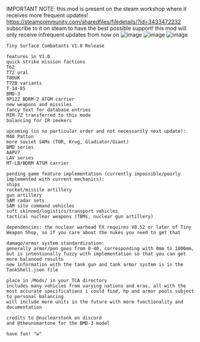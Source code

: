 IMPORTANT NOTE: this mod is present on the steam workshop where it receives more frequent updates!
https://steamcommunity.com/sharedfiles/filedetails/?id=3433472232
subscribe to it on steam to have the best possible support! this mod will only receive infrequent updates from now on
![image](https://github.com/nuclearstonk/Tiny-Surface-Combatants/assets/158362012/ecd0973c-7f2f-4d3f-a16d-3224f03bd886)
![image](https://github.com/user-attachments/assets/f271c729-9df5-4cee-a164-bca04d842dfa)
![image](https://github.com/user-attachments/assets/22bae791-483a-4f3a-8768-ef29a4571e01)
```
Tiny Surface Combatants V1.0 Release

features in V1.0
quick strike mission factions
T62
T72 ural
T80UK
T72B variants
T-34-85
BMD-3
9P122 BDRM-2 ATGM carrier
new weapons and missiles
fancy text for database entries
MIM-72 transferred to this mode
balancing for IR seekers

upcoming (in no particular order and not necessarily next update):
M48 Patton
more soviet SAMs (TOR, Krug, Gladiator/Giant)
BMD series
AAPV7
LAV series
MT-LB/BDRM ATGM carrier

pending game feature implementation (currently impossible/poorly implemented with current mechanics):
ships
rocket/missile artillery
gun artillery
SAM radar sets
SAM site command vehicles
soft skinned/logistics/transport vehicles
tactical nuclear weapons (TBMs, nuclear gun artillery)

dependencies: the nuclear warhead FX requires V0.52 or later of Tiny Weapon Shop, so if you care about the nukes you need to get that

damage/armor system standardization:
generally armor/pen goes from 0-40, corresponding with 0mm to 1000mm, but is intentionally fuzzy with implementation so that you can get more balanced results
new information with the tank gun and tank armor system is in the TankShell.json file

place in /Mods/ in your TCA directory
includes many vehicles from varying nations and eras, all with the most accurate specifications i could find, hp and armor pools subject to personal balancing
will include more units in the future with more functionality and documentation

credits to @nuclearstonk on discord
and @theunsmartone for the BMD-3 model

have fun! ^w^
